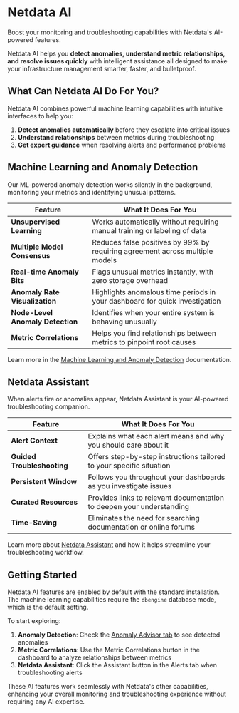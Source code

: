 # Netdata AI

Boost your monitoring and troubleshooting capabilities with Netdata's AI-powered features.

Netdata AI helps you **detect anomalies, understand metric relationships, and resolve issues quickly** with intelligent assistance all designed to make your infrastructure management smarter, faster, and bulletproof.

## What Can Netdata AI Do For You?

Netdata AI combines powerful machine learning capabilities with intuitive interfaces to help you:

1. **Detect anomalies automatically** before they escalate into critical issues
2. **Understand relationships** between metrics during troubleshooting
3. **Get expert guidance** when resolving alerts and performance problems

## Machine Learning and Anomaly Detection

Our ML-powered anomaly detection works silently in the background, monitoring your metrics and identifying unusual patterns.

| Feature                          | What It Does For You                                                         |
|----------------------------------|------------------------------------------------------------------------------|
| **Unsupervised Learning**        | Works automatically without requiring manual training or labeling of data    |
| **Multiple Model Consensus**     | Reduces false positives by 99% by requiring agreement across multiple models |
| **Real-time Anomaly Bits**       | Flags unusual metrics instantly, with zero storage overhead                  |
| **Anomaly Rate Visualization**   | Highlights anomalous time periods in your dashboard for quick investigation  |
| **Node-Level Anomaly Detection** | Identifies when your entire system is behaving unusually                     |
| **Metric Correlations**          | Helps you find relationships between metrics to pinpoint root causes         |

Learn more in the [Machine Learning and Anomaly Detection](/docs/machine-learning-and-anomaly-detection/ml-and-anomaly-detection.md) documentation.

## Netdata Assistant

When alerts fire or anomalies appear, Netdata Assistant is your AI-powered troubleshooting companion.

| Feature                    | What It Does For You                                                  |
|----------------------------|-----------------------------------------------------------------------|
| **Alert Context**          | Explains what each alert means and why you should care about it       |
| **Guided Troubleshooting** | Offers step-by-step instructions tailored to your specific situation  |
| **Persistent Window**      | Follows you throughout your dashboards as you investigate issues      |
| **Curated Resources**      | Provides links to relevant documentation to deepen your understanding |
| **Time-Saving**            | Eliminates the need for searching documentation or online forums      |

Learn more about [Netdata Assistant](/docs/netdata-assistant.md) and how it helps streamline your troubleshooting workflow.

## Getting Started

Netdata AI features are enabled by default with the standard installation. The machine learning capabilities require the `dbengine` database mode, which is the default setting.

To start exploring:

1. **Anomaly Detection**: Check the [Anomaly Advisor tab](/docs/dashboards-and-charts/anomaly-advisor-tab.md) to see detected anomalies
2. **Metric Correlations**: Use the Metric Correlations button in the dashboard to analyze relationships between metrics
3. **Netdata Assistant**: Click the Assistant button in the Alerts tab when troubleshooting alerts

These AI features work seamlessly with Netdata's other capabilities, enhancing your overall monitoring and troubleshooting experience without requiring any AI expertise.
